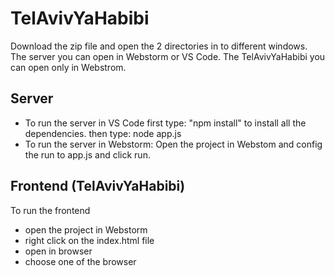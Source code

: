 # TelAvivYaHabibi
Download the zip file and open the 2 directories in to different windows.
The server you can open in Webstorm or VS Code.
The TelAvivYaHabibi you can open only in Webstrom.
## Server

* To run the server in VS Code first type:
  "npm install" to install all the dependencies.
  then type: node app.js
* To run the server in Webstorm:
  Open the project in Webstom and config the run to app.js and click run.
  
## Frontend (TelAvivYaHabibi)

To run the frontend
* open the project in Webstorm
* right click on the index.html file
* open in browser
* choose one of the browser
